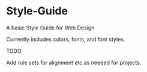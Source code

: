 # Style-Guide
 A basic Style Guide for Web Design 
 
 Currently includes colors, fonts, and font styles.
 
 TODO
 
 Add rule sets for alignment etc as needed for projects.

